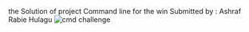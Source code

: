 the Solution of project Command line for the win
Submitted by : Ashraf Rabie Hulagu
![cmd challenge](https://github.com/AshrafRabieHulagu/alx-system_engineering-devops/assets/139473312/b8f9316a-fb37-4c33-8a25-6f0dc44f33ce)
